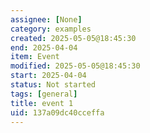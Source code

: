 ```yaml
---
assignee: [None]
category: examples
created: 2025-05-05@18:45:30
end: 2025-04-04
item: Event
modified: 2025-05-05@18:45:30
start: 2025-04-04
status: Not started
tags: [general]
title: event 1
uid: 137a09dc40cceffa
---
```


